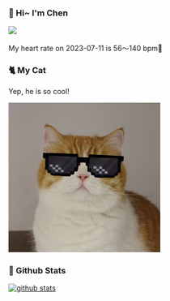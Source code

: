 ### 👋 Hi~ I'm Chen 

![](https://komarev.com/ghpvc/?username=z1cheng&style=flat)

My heart rate on 2023-07-11 is 56～140 bpm💖

### 🐈 My Cat
Yep, he is so cool!

<img src="/images/mycat.jpg" width="300px" />

### 🧐 Github Stats
[![github stats](https://github-readme-stats.vercel.app/api?username=z1cheng&show_icons=true&theme=default)](https://github.com/anuraghazra/github-readme-stats)


